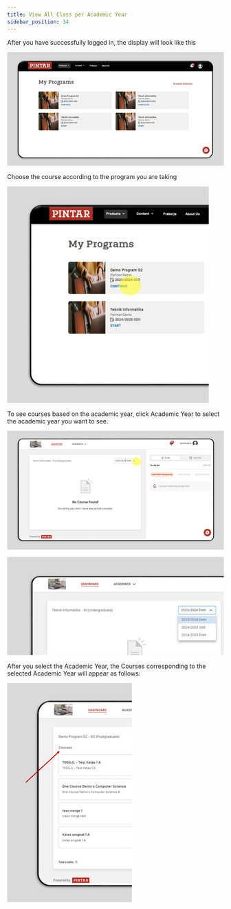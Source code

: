 ```yaml
---
title: View All Class per Academic Year
sidebar_position: 34
---
```

After you have successfully logged in, the display will look like this

![](/img/view-all-class-per-academic-year-1.eng.png)

Choose the course according to the program you are taking

![](/img/view-all-class-per-academic-year-2.eng.png)

To see courses based on the academic year, click Academic Year to select the academic year you want to see.

![](/img/view-all-class-per-academic-year-3.eng.png)

![](/img/view-all-class-per-academic-year-4.eng.png)

After you select the Academic Year, the Courses corresponding to the selected Academic Year will appear as follows:

![](/img/view-all-class-per-academic-year-5.eng.png)
